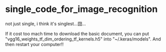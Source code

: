 # single_code_for_image_recognition
not just single, i think it's singlest...囧...

If it cost too mach time to download the basic document, you can put "vgg16_weights_tf_dim_ordering_tf_kernels.h5" into "~/.keras/models". And then restart your computer!!
